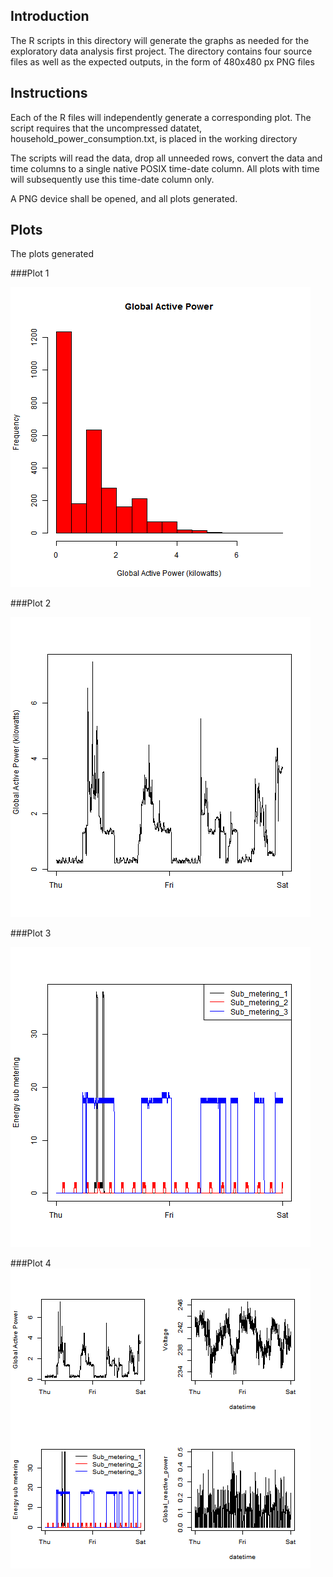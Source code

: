 ## Introduction
The R scripts in this directory will generate the graphs as needed for the 
exploratory data analysis first project. 
The directory contains four source files as well as the expected outputs,
in the form of 480x480 px PNG files


## Instructions
Each of the R files will independently generate a corresponding plot.
The script requires that the uncompressed datatet, 
household_power_consumption.txt, is placed in the working directory

The scripts will read the data, drop all unneeded rows, convert the data and 
time columns to a single native POSIX time-date column. All plots with time
will subsequently use this time-date column only.

A PNG device shall be opened, and all plots generated.

## Plots
The plots generated

###Plot 1

![Plot 1](plot1.png)


###Plot 2

![Plot 1](plot2.png)


###Plot 3

![Plot 1](plot3.png)


###Plot 4
![Plot 1](plot4.png)

